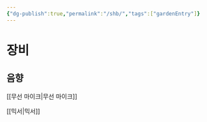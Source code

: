 ```yaml
---
{"dg-publish":true,"permalink":"/shb/","tags":["gardenEntry"]}
---
```


# 장비

## 음향

[[무선 마이크\|무선 마이크]]

[[믹서\|믹서]]